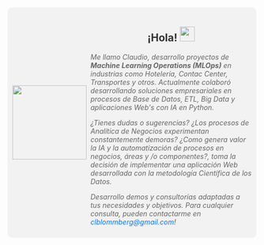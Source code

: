 <div style="display: flex; align-items: center; background-color: #f2f2f2; padding: 10px; border-radius: 10px;">
    <div style="margin-right: 5px;">
        <img align="left" src="https://orhun.dev/img/crow.png" style="width: 150px; height: auto;">
    </div>
<div style="text-align: center; max-width: 600px; margin: 0 auto;">
  <h2 style="color: #333;">¡Hola! <img src="https://media.giphy.com/media/hvRJCLFzcasrR4ia7z/giphy.gif" width="30px"></h2>
  <p style="font-style: italic; color: #666; text-align: left;">Me llamo Claudio, desarrollo proyectos de <strong>Machine Learning Operations (MLOps)</strong> en industrias como Hotelería, Contac Center, Transportes y otros. Actualmente colaboró desarrollando soluciones empresariales en procesos de Base de Datos, ETL, Big Data y aplicaciones Web's con IA en Python.</p>
  <p style="font-style: italic; color: #666; text-align: left;"> ¿Tienes dudas o sugerencias? ¿Los procesos de Analítica de Negocios experimentan constantemente demoras? ¿Como genera valor la IA y la automatización de procesos en negocios, áreas y /o componentes?, toma la decisión de implementar una aplicación Web desarrollada con la metodología Científica de los Datos.  </p>

  <p style="font-style: italic; color: #666; text-align: left;">Desarrollo demos y consultorías adaptadas a tus necesidades y objetivos. Para cualquier consulta, pueden contactarme en <a href="mailto:clblommberg@gmail.com" style="color: #007bff; text-decoration: none;">clblommberg@gmail.com</a>!</p>
</div>
